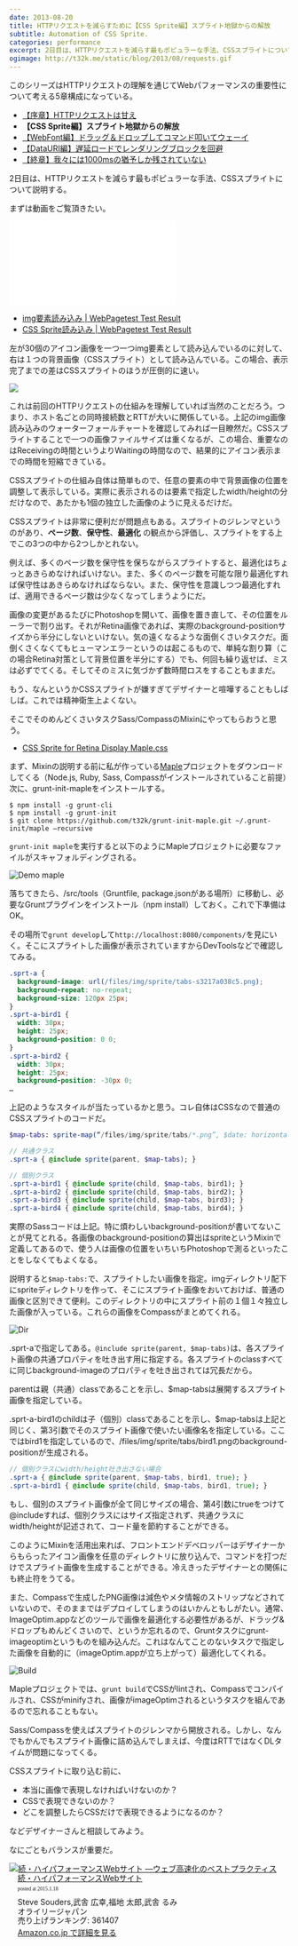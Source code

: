 ```yaml
---
date: 2013-08-20
title: HTTPリクエストを減らすために【CSS Sprite編】スプライト地獄からの解放
subtitle: Automation of CSS Sprite.
categories: performance
excerpt: 2日目は、HTTPリクエストを減らす最もポピュラーな手法、CSSスプライトについて説明します。
ogimage: http://t32k.me/static/blog/2013/08/requests.gif
---
```


このシリーズはHTTPリクエストの理解を通じてWebパフォーマンスの重要性について考える5章構成になっている。

+ [【序章】HTTPリクエストは甘え](/mol/log/reduce-http-requests-overview/)
+ __【CSS Sprite編】スプライト地獄からの解放__
+ [【WebFont編】ドラッグ＆ドロップしてコマンド叩いてウェーイ](/mol/log/reduce-http-requests-webfont/)
+ [【DataURI編】遅延ロードでレンダリングブロックを回避](/mol/log/reduce-http-requests-datauri/)
+ [【終章】我々には1000msの猶予しか残されていない](/mol/log/reduce-http-requests-one-second/)

2日目は、HTTPリクエストを減らす最もポピュラーな手法、CSSスプライトについて説明する。

まずは動画をご覧頂きたい。

<div class="fluid"><iframe src="//www.youtube-nocookie.com/embed/s__XwfwxMW8" frameborder="0" allowfullscreen></iframe></div>

+ [img要素読み込み | WebPagetest Test Result](http://www.webpagetest.org/result/130816_VR_9E8/)
+ [CSS Sprite読み込み | WebPagetest Test Result](http://www.webpagetest.org/result/130816_J6_9EG/)

左が30個のアイコン画像を一つ一つimg要素として読み込んでいるのに対して、右は１つの背景画像（CSSスプライト）として読み込んでいる。この場合、表示完了までの差はCSSスプライトのほうが圧倒的に速い。

![](http://t32k.me/static/blog/2013/08/waterfall.png)

これは前回のHTTPリクエストの仕組みを理解していれば当然のことだろう。つまり、ホスト名ごとの同時接続数とRTTが大いに関係している。上記のimg画像読み込みのウォーターフォールチャートを確認してみれば一目瞭然だ。CSSスプライトすることで一つの画像ファイルサイズは重くなるが、この場合、重要なのはReceivingの時間というよりWaitingの時間なので、結果的にアイコン表示までの時間を短縮できている。

CSSスプライトの仕組み自体は簡単もので、任意の要素の中で背景画像の位置を調整して表示している。実際に表示されるのは要素で指定したwidth/heightの分だけなので、あたかも1個の独立した画像のように見えるだけだ。

CSSスプライトは非常に便利だが問題点もある。スプライトのジレンマというのがあり、__ページ数__、__保守性__、__最適化__ の観点から評価し、スプライトをする上でこの3つの中から2つしかとれない。

例えば、多くのページ数を保守性を保ちながらスプライトすると、最適化はちょっとあきらめなければいけない。また、多くのページ数を可能な限り最適化すれば保守性はあきらめなければならない。また、保守性を意識しつつ最適化すれば、適用できるページ数は少なくなってしまうようにだ。

画像の変更があるたびにPhotoshopを開いて、画像を置き直して、その位置をルーラーで割り出す。それがRetina画像であれば、実際のbackground-positionサイズから半分にしないといけない。気の遠くなるような面倒くさいタスクだ。面倒くさくなくてもヒューマンエラーというのは起こるもので、単純な割り算（この場合Retina対策として背景位置を半分にする）でも、何回も繰り返せば、ミスは必ずでてくる。そしてそのミスに気づかず数時間ロスをすることもままだ。

もう、なんというかCSSスプライトが嫌すぎてデザイナーと喧嘩することもしばしば。これでは精神衛生上よくない。

そこでそのめんどくさいタスクSass/CompassのMixinにやってもらおうと思う。

+ [CSS Sprite for Retina Display Maple.css](https://gist.github.com/t32k/e65534b5a8bb124e1cbe)

まず、Mixinの説明する前に私が作っている[Maple](https://github.com/t32k/maple)プロジェクトをダウンロードしてくる（Node.js, Ruby, Sass, Compassがインストールされていること前提）次に、grunt-init-mapleをインストールする。

```shell
$ npm install -g grunt-cli
$ npm install -g grunt-init
$ git clone https://github.com/t32k/grunt-init-maple.git ~/.grunt-init/maple –recursive
```

`grunt-init maple`を実行すると以下のようにMapleプロジェクトに必要なファイルがスキャフォルディングされる。

![Demo maple](http://t32k.me/static/blog/2013/08/grunt-init.gif)

落ちてきたら、/src/tools（Gruntfile, package.jsonがある場所）に移動し、必要なGruntプラグインをインストール（npm install）しておく。これで下準備はOK。

その場所で`grunt develop`して`http://localhost:8080/components/`を見にいく。そこにスプライトした画像が表示されていますからDevToolsなどで確認してみる。

```css
.sprt-a {
  background-image: url(/files/img/sprite/tabs-s3217a038c5.png);
  background-repeat: no-repeat;
  background-size: 120px 25px;
}
.sprt-a-bird1 {
  width: 30px;
  height: 25px;
  background-position: 0 0;
}
.sprt-a-bird2 {
  width: 30px;
  height: 25px;
  background-position: -30px 0;
…
```

上記のようなスタイルが当たっているかと思う。コレ自体はCSSなので普通のCSSスプライトのコードだ。

```sass
$map-tabs: sprite-map(“/files/img/sprite/tabs/*.png”, $date: horizontal);

// 共通クラス
.sprt-a { @include sprite(parent, $map-tabs); } 

// 個別クラス 
.sprt-a-bird1 { @include sprite(child, $map-tabs, bird1); } 
.sprt-a-bird2 { @include sprite(child, $map-tabs, bird2); } 
.sprt-a-bird3 { @include sprite(child, $map-tabs, bird3); } 
.sprt-a-bird4 { @include sprite(child, $map-tabs, bird4); }
```

実際のSassコードは上記。特に煩わしいbackground-positionが書いてないことが見てとれる。各画像のbackground-positionの算出はspriteというMixinで定義してあるので、使う人は画像の位置をいちいちPhotoshopで測るといったことをしなくてもよくなる。

説明すると`$map-tabs:`で、スプライトしたい画像を指定。imgディレクトリ配下にspriteディレクトリを作って、そこにスプライト画像をおいておけば、普通の画像と区別できて便利。このディレクトリの中にスプライト前の１個１々独立した画像が入っている。これらの画像をCompassがまとめてくれる。

![Dir](http://t32k.me/static/blog/2013/08/dir.jpg)

.sprt-aで指定してある。`@include sprite(parent, $map-tabs)`は、各スプライト画像の共通プロパティを吐き出す用に指定する。各スプライトのclassすべてに同じbackground-imageのプロパティを吐き出されては冗長だから。

parentは親（共通）classであることを示し、$map-tabsは展開するスプライト画像を指定している。

.sprt-a-bird1のchildは子（個別）classであることを示し、$map-tabsは上記と同じく、第3引数でそのスプライト画像で使いたい画像名を指定している。ここではbird1を指定しているので、/files/img/sprite/tabs/bird1.pngのbackground-positionが生成される。

```sass
// 個別クラスにwidth/height吐き出さない場合
.sprt-a { @include sprite(parent, $map-tabs, bird1, true); }
.sprt-a-bird1 { @include sprite(child, $map-tabs, bird1, true); }
```

もし、個別のスプライト画像が全て同じサイズの場合、第4引数にtrueをつけて@includeすれば、個別クラスにはサイズ指定されず、共通クラスにwidth/heightが記述されて、コード量を節約することができる。

このようにMixinを活用出来れば、フロントエンドデベロッパーはデザイナーからもらったアイコン画像を任意のディレクトリに放り込んで、コマンドを打つだけでスプライト画像を生成することができる。冷えきったデザイナーとの関係にも終止符をうてる。

また、Compassで生成したPNG画像は減色やメタ情報のストリップなどされていないので、そのままではデプロイしてしまうのはいかんともしがたい。通常、ImageOptim.appなどのツールで画像を最適化する必要性があるが、ドラッグ&ドロップもめんどくさいので、というか忘れるので、Gruntタスクにgrunt-imageoptimというものを組み込んだ。これはなんてことのないタスクで指定した画像を自動的に（imageOptim.appが立ち上がって）最適化してくれる。

![Build](http://t32k.me/static/blog/2013/08/build.gif)

Mapleプロジェクトでは、`grunt build`でCSSがlintされ、Compassでコンパイルされ、CSSがminifyされ、画像がimageOptimされるというタスクを組んであるので忘れることもない。

Sass/Compassを使えばスプライトのジレンマから開放される。しかし、なんでもかんでもスプライト画像に詰め込んでしまえば、今度はRTTではなくDLタイムが問題になってくる。

CSSスプライトに取り込む前に、

+ 本当に画像で表現しなければいけないのか？
+ CSSで表現できないのか？
+ どこを調整したらCSSだけで表現できるようになるのか？

などデザイナーさんと相談してみよう。

なにごともバランスが重要だ。

<div class="azlink-box"><div class="azlink-image" style="float:left"><a href="http://www.amazon.co.jp/exec/obidos/ASIN/4873114462/warikiru-22/" name="azlinklink" target="_blank"><img src="http://ecx.images-amazon.com/images/I/51GQNCMJsZL._SL160_.jpg" alt="続・ハイパフォーマンスWebサイト ―ウェブ高速化のベストプラクティス" style="border:none" /></a></div><div class="azlink-info" style="float:left;margin-left:15px;line-height:120%"><div class="azlink-name" style="margin-bottom:10px;line-height:120%"><a href="http://www.amazon.co.jp/exec/obidos/ASIN/4873114462/warikiru-22/" name="azlinklink" target="_blank">続・ハイパフォーマンスWebサイト</a><div class="azlink-powered-date" style="font-size:7pt;margin-top:5px;font-family:verdana;line-height:120%">posted at 2015.1.18</div></div><div class="azlink-detail">Steve Souders,武舎 広幸,福地 太郎,武舎 るみ<br />オライリージャパン<br />売り上げランキング: 361407<br /></div><div class="azlink-link" style="margin-top:5px"><a href="http://www.amazon.co.jp/exec/obidos/ASIN/4873114462/warikiru-22/" target="_blank">Amazon.co.jp で詳細を見る</a></div></div><div class="azlink-footer" style="clear:left"></div></div>